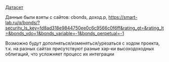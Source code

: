 [Датасет](https://disk.yandex.ru/i/4ewvpSeoeZlujQ)

Данные были взяты с сайтов: cbonds, доход.р, https://smart-lab.ru/q/bonds/?security_ls_key=fd8ad318e9844750ee0c6c9566c0f6ff&rating_gt=&rating_lt=&bonds_vdo=1&bonds_variable=-1&bonds_perpetual=-1

Возможно будут дополняться/изменяться/урезаться с ходом проекта, т.к. на разных сайтах присутствуют разные хар-ки высоходоходных облигаций, что усложняет процесс их интеграции
